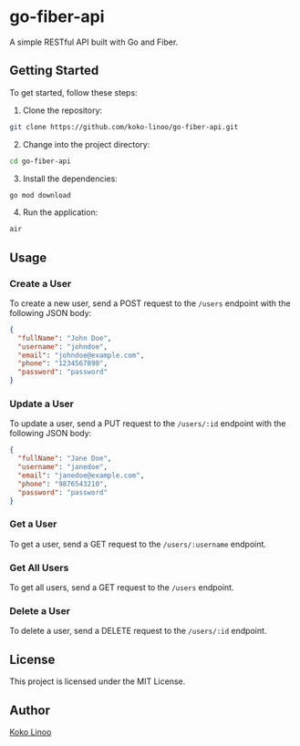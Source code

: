 # go-fiber-api

A simple RESTful API built with Go and Fiber.

## Getting Started

To get started, follow these steps:

1. Clone the repository:

```bash
git clone https://github.com/koko-linoo/go-fiber-api.git
```

2. Change into the project directory:

```bash
cd go-fiber-api
```

3. Install the dependencies:

```bash
go mod download
```

4. Run the application:

```bash
air
```

## Usage

### Create a User

To create a new user, send a POST request to the `/users` endpoint with the following JSON body:

```json
{
  "fullName": "John Doe",
  "username": "johndoe",
  "email": "johndoe@example.com",
  "phone": "1234567890",
  "password": "password"
}
```

### Update a User

To update a user, send a PUT request to the `/users/:id` endpoint with the following JSON body:

```json
{
  "fullName": "Jane Doe",
  "username": "janedoe",
  "email": "janedoe@example.com",
  "phone": "9876543210",
  "password": "password"
}
```

### Get a User

To get a user, send a GET request to the `/users/:username` endpoint.

### Get All Users

To get all users, send a GET request to the `/users` endpoint.

### Delete a User

To delete a user, send a DELETE request to the `/users/:id` endpoint.

## License

This project is licensed under the MIT License.

## Author

[Koko Linoo](https://github.com/koko-linoo)
